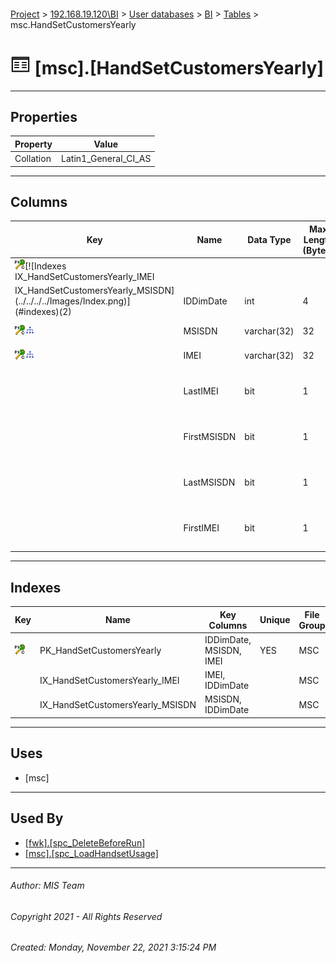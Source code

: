 #### 

[Project](../../../../index.md) > [192.168.19.120\\BI](../../../index.md) > [User databases](../../index.md) > [BI](../index.md) > [Tables](Tables.md) > msc.HandSetCustomersYearly

# ![Tables](../../../../Images/Table32.png) [msc].[HandSetCustomersYearly]

---

## <a name="#properties"></a>Properties

| Property | Value |
|---|---|
| Collation | Latin1_General_CI_AS |


---

## <a name="#columns"></a>Columns

| Key | Name | Data Type | Max Length (Bytes) | Nullability | Default | Description |
|---|---|---|---|---|---|---|
| [![Cluster Primary Key PK_HandSetCustomersYearly: IDDimDate\MSISDN\IMEI](../../../../Images/pkcluster.png)](#indexes)[![Indexes IX_HandSetCustomersYearly_IMEI
IX_HandSetCustomersYearly_MSISDN](../../../../Images/Index.png)](#indexes)(2) | IDDimDate | int | 4 | NOT NULL |  | _Date ID (see [fwk.DimDate](DimDate.md))_ |
| [![Cluster Primary Key PK_HandSetCustomersYearly: IDDimDate\MSISDN\IMEI](../../../../Images/pkcluster.png)](#indexes)[![Indexes IX_HandSetCustomersYearly_MSISDN](../../../../Images/Index.png)](#indexes) | MSISDN | varchar(32) | 32 | NOT NULL |  |  |
| [![Cluster Primary Key PK_HandSetCustomersYearly: IDDimDate\MSISDN\IMEI](../../../../Images/pkcluster.png)](#indexes)[![Indexes IX_HandSetCustomersYearly_IMEI](../../../../Images/Index.png)](#indexes) | IMEI | varchar(32) | 32 | NOT NULL |  |  |
|  | LastIMEI | bit | 1 | NOT NULL | ((0)) | _1 if its the last IMEI used by this MSISDN_ |
|  | FirstMSISDN | bit | 1 | NOT NULL | ((0)) | _1 if its the first MSISDN used by this IMEI_ |
|  | LastMSISDN | bit | 1 | NOT NULL | ((0)) | _1 if its the last MSISDN used by this IMEI_ |
|  | FirstIMEI | bit | 1 | NOT NULL | ((0)) | _1 if its the first IMEI used by this MSISDN_ |


---

## <a name="#indexes"></a>Indexes

| Key | Name | Key Columns | Unique | File Group |
|---|---|---|---|---|
| [![Cluster Primary Key PK_HandSetCustomersYearly: IDDimDate\MSISDN\IMEI](../../../../Images/pkcluster.png)](#indexes) | PK_HandSetCustomersYearly | IDDimDate, MSISDN, IMEI | YES | MSC |
|  | IX_HandSetCustomersYearly_IMEI | IMEI, IDDimDate |  | MSC |
|  | IX_HandSetCustomersYearly_MSISDN | MSISDN, IDDimDate |  | MSC |


---

## <a name="#uses"></a>Uses

* [msc]


---

## <a name="#usedby"></a>Used By

* [[fwk].[spc_DeleteBeforeRun]](../Programmability/Stored_Procedures/spc_DeleteBeforeRun.md)
* [[msc].[spc_LoadHandsetUsage]](../Programmability/Stored_Procedures/spc_LoadHandsetUsage.md)


---

###### Author:  MIS Team

###### Copyright 2021 - All Rights Reserved

###### Created: Monday, November 22, 2021 3:15:24 PM

